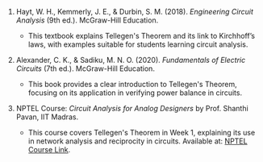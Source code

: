 
1. Hayt, W. H., Kemmerly, J. E., & Durbin, S. M. (2018). *Engineering Circuit Analysis* (9th ed.). McGraw-Hill Education.  
   - This textbook explains Tellegen's Theorem and its link to Kirchhoff’s laws, with examples suitable for students learning circuit analysis.

2. Alexander, C. K., & Sadiku, M. N. O. (2020). *Fundamentals of Electric Circuits* (7th ed.). McGraw-Hill Education.  
   - This book provides a clear introduction to Tellegen's Theorem, focusing on its application in verifying power balance in circuits.

3. NPTEL Course: *Circuit Analysis for Analog Designers* by Prof. Shanthi Pavan, IIT Madras.  
   - This course covers Tellegen's Theorem in Week 1, explaining its use in network analysis and reciprocity in circuits. Available at: [NPTEL Course Link](https://onlinecourses.nptel.ac.in/noc23_ee37/preview).[](https://onlinecourses.nptel.ac.in/noc25_ee10/preview)